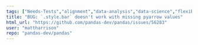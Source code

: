 ```yaml
---
tags: ["Needs-Tests","alignment","data-analysis","data-science","flexible","pandas","python"]
title: "BUG: `.style.bar` doesn't work with missing pyarrow values"
html_url: "https://github.com/pandas-dev/pandas/issues/56283"
user: "mattharrison"
repo: "pandas-dev/pandas"
---
```


